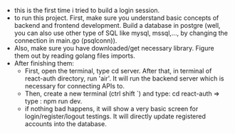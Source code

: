 - this is the first time i tried to build a login session.
- to run this project. First, make sure you understand basic concepts of backend and frontend development. Build a database in postgre (well, you can also use other type
of SQL like mysql, mssql,..., by changing the connection in main.go (psqlconn)).
- Also, make sure you have downloaded/get necessary library. Figure them out by reading golang files imports.
- After finishing them:
  + First, open the terminal, type cd server. After that, in terminal of react-auth directory, run 'air'. It will run the backend server
which is necessary for connecting APIs to.
  + Then, create a new terminal (ctrl shift `) and type: cd react-auth => type : npm run dev.
  + if nothing bad happens, it will show a very basic screen for login/register/logout testings. It will directly update registered accounts into the database.
